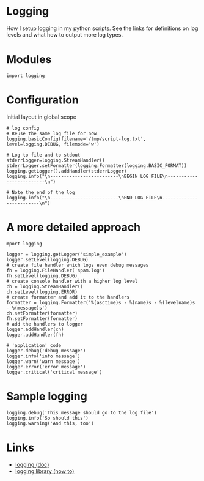 # Logging

How I setup logging in my python scripts. See the links for definitions on log levels and what how to output more log types.

# Modules

```
import logging
```

# Configuration

Initial layout in global scope
```
# log config
# Reuse the same log file for now
logging.basicConfig(filename='/tmp/script-log.txt', level=logging.DEBUG, filemode='w')

# Log to file and to stdout
stderrLogger=logging.StreamHandler()
stderrLogger.setFormatter(logging.Formatter(logging.BASIC_FORMAT))
logging.getLogger().addHandler(stderrLogger)
logging.info("\n-------------------------\nBEGIN LOG FILE\n-------------------------\n") 

# Note the end of the log
logging.info("\n-------------------------\nEND LOG FILE\n-------------------------\n") 
```

# A more detailed approach

```
mport logging

logger = logging.getLogger('simple_example')
logger.setLevel(logging.DEBUG)
# create file handler which logs even debug messages
fh = logging.FileHandler('spam.log')
fh.setLevel(logging.DEBUG)
# create console handler with a higher log level
ch = logging.StreamHandler()
ch.setLevel(logging.ERROR)
# create formatter and add it to the handlers
formatter = logging.Formatter('%(asctime)s - %(name)s - %(levelname)s - %(message)s')
ch.setFormatter(formatter)
fh.setFormatter(formatter)
# add the handlers to logger
logger.addHandler(ch)
logger.addHandler(fh)

# 'application' code
logger.debug('debug message')
logger.info('info message')
logger.warn('warn message')
logger.error('error message')
logger.critical('critical message')
```

# Sample logging

```
logging.debug('This message should go to the log file')
logging.info('So should this')
logging.warning('And this, too')
```

# Links

* [logging (doc)](https://docs.python.org/2/library/logging.html)
* [logging library (how to)](https://docs.python.org/2/howto/logging.html)
